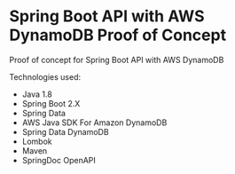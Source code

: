 # Spring Boot API with AWS DynamoDB Proof of Concept
Proof of concept for Spring Boot API with AWS DynamoDB


Technologies used:

- Java 1.8
- Spring Boot 2.X
- Spring Data
- AWS Java SDK For Amazon DynamoDB
- Spring Data DynamoDB
- Lombok
- Maven
- SpringDoc OpenAPI
